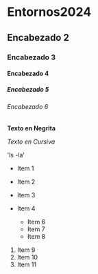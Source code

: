 # Entornos2024
## Encabezado 2
### Encabezado 3
#### Encabezado 4
##### Encabezado 5
###### Encabezado 6
**Texto en Negrita**


*Texto en Cursiva*

'ls -la'
* Item 1
* Item 2
* Item 3
* Item 4

  * Item 6
  * Item 7
  * Item 8

1. Item 9
2. Item 10
3. Item 11
  
